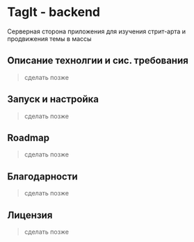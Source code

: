 # TagIt - backend

Серверная сторона приложения для изучения стрит-арта и продвижения темы в массы

## Описание технолгии и сис. требования

> сделать позже

## Запуск и настройка

> сделать позже

## Roadmap

> сделать позже

## Благодарности

> сделать позже

## Лицензия

> сделать позже